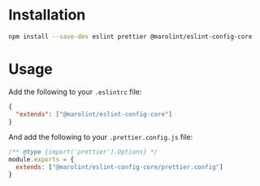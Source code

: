 # Installation

```bash
npm install --save-dev eslint prettier @marolint/eslint-config-core
```

# Usage

Add the following to your `.eslintrc` file:

```json
{
  "extends": ["@marolint/eslint-config-core"]
}
```

And add the following to your `.prettier.config.js` file:

```js
/** @type {import('prettier').Options} */
module.exports = {
  extends: ["@marolint/eslint-config-core/prettier.config"]
}
```
